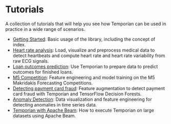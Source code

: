 # Tutorials

A collection of tutorials that will help you see how Temporian can be used in practice in a wide range of scenarios.

- [Getting Started](getting_started.ipynb): Basic usage of the library, including the concept of index.
- [Heart rate analysis](heart_rate_analysis.ipynb): Load, visualize and preprocess medical data to detect heartbeats and compute heart rate and heart rate variability from raw ECG signals.
- [Loan outcomes prediction](loan_outcomes_prediction.ipynb): Use Temporian to prepare data to predict outcomes for finished loans.
- [M5 Competition](m5_competition.ipynb): Feature engineering and model training on the M5 Makridakis Forecasting Competitions.
- [Detecting payment card fraud](bank_fraud_detection_with_tfdf.ipynb): Feature augmentation to detect payment card fraud with Temporian and TensorFlow Decision Forests.
- [Anomaly Detection](anomaly_detection.ipynb): Data visualization and feature engineering for detecting anomalies in time series data.
- [Temporian with Apache Beam](temporian_with_beam.ipynb): How to execute Temporian on large datasets using Apache Beam.
